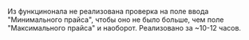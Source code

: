 Из функцинонала не реализована проверка на поле ввода "Минимального прайса", 
чтобы оно не было больше, чем поле "Максимального прайса" и наоборот.
Реализовано за ~10-12 часов.
